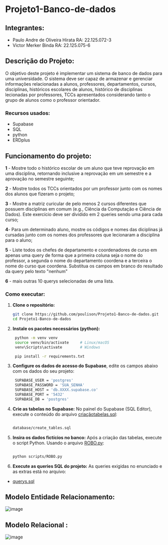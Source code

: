 # Projeto1-Banco-de-dados

## Integrantes:
-  Paulo Andre de Oliveira Hirata RA: 22.125.072-3
-  Victor Merker Binda RA: 22.125.075-6

## Descrição do Projeto:
O objetivo deste projeto é implementar um sistema de banco de dados para uma universidade. O sistema deve ser capaz de armazenar e gerenciar informações relacionadas a alunos, professores, departamentos, cursos, disciplinas, históricos escolares de alunos, histórico de disciplinas lecionadas por professores, TCCs apresentados considerando tanto o grupo de alunos como o professor orientador.

### Recursos usados:
- Supabase
- SQL
- python
- ERDplus

## Funcionamento do projeto:
**1** - Mostre todo o histórico escolar de um aluno que teve reprovação em uma disciplina, retornando inclusive a reprovação em um semestre e a aprovação no semestre seguinte;

**2** - Mostre todos os TCCs orientados por um professor junto com os nomes dos alunos que fizeram o projeto;

**3** - Mostre a matriz curicular de pelo menos 2 cursos diferentes que possuem disciplinas em comum (e.g., Ciência da Computação e Ciência de Dados). Este exercício deve ser dividido em 2 queries sendo uma para cada curso;

**4**- Para um determinado aluno, mostre os códigos e nomes das diciplinas já cursadas junto com os nomes dos professores que lecionaram a disciplina para o aluno;

**5** - Liste todos os chefes de departamento e coordenadores de curso em apenas uma query de forma que a primeira coluna seja o nome do professor, a segunda o nome do departamento coordena e a terceira o nome do curso que coordena. Substitua os campos em branco do 
resultado da query pelo texto "nenhum"

**6** - mais outras 10 querys selecionadas de uma lista.

### Como executar:

1. **Clone o repositório:**
   
   ```bash
   git clone https://github.com/poulison/Projeto1-Banco-de-dados.git
   cd Projeto1-Banco-de-dados
   
2. **Instale os pacotes necessários (python):**
   
   ```bash
    python -m venv venv
    source venv/bin/activate     # Linux/macOS
    venv\Scripts\activate        # Windows

    pip install -r requirements.txt
   
3. **Configure os dados de acesso do Supabase**, edite os campos abaixo com os dados do seu projeto:
   
   ```bash
    SUPABASE_USER = 'postgres'
    SUPABASE_PASSWORD = 'SUA_SENHA'
    SUPABASE_HOST = 'db.XXXX.supabase.co'
    SUPABASE_PORT = '5432'
    SUPABASE_DB = 'postgres'
   
4. **Crie as tabelas no Supabase:** No painel do Supabase (SQL Editor), execute o conteúdo do arquivo [criaçãotabelas.sql](https://github.com/poulison/Projeto1-Banco-de-dados/blob/main/criaçãodastabelas.sql):
   
    ```bash
 
    database/create_tables.sql

5. **Insira os dados fictícios no banco:** Após a criação das tabelas, execute o script Python. Usando o arquivo [ROBO.py](https://github.com/poulison/Projeto1-Banco-de-dados/blob/main/ROBO.py):

   ```bash

   python scripts/ROBO.py

6. **Execute as queries SQL do projeto:** As queries exigidas no enunciado e as extras está no arquivo:

- [querys.sql](https://github.com/poulison/Projeto1-Banco-de-dados/blob/main/querys.sql)
   
##  Modelo Entidade Relacionamento:
![image](https://github.com/user-attachments/assets/7f737c81-f79c-4d0a-a186-4d801beeaa9e)


##  Modelo Relacional :
![image](https://github.com/user-attachments/assets/64178ba5-f44d-4180-b06c-e7a420d2d982)


